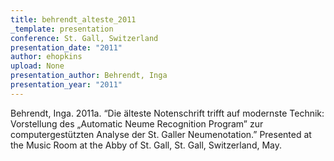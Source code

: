 ```yaml
---
title: behrendt_alteste_2011
_template: presentation
conference: St. Gall, Switzerland
presentation_date: "2011"
author: ehopkins
upload: None
presentation_author: Behrendt, Inga
presentation_year: "2011"
---
```

Behrendt, Inga. 2011a. “Die älteste Notenschrift trifft auf modernste Technik: Vorstellung des „Automatic Neume Recognition Program” zur computergestützten Analyse der St. Galler Neumenotation.” Presented at the Music Room at the Abby of St. Gall, St. Gall, Switzerland, May.